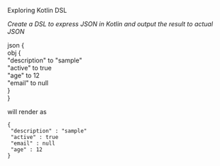 Exploring Kotlin DSL

*Create a DSL to express JSON in Kotlin and output the result to actual JSON*

json {    
         obj {  
         "description" to "sample"  
         "active"      to true                
         "age"         to 12  
         "email"       to null  
      }  
  }  

will render as  

```
{  
 "description" : "sample"  
 "active" : true  
 "email" : null  
 "age" : 12  
}  
```

